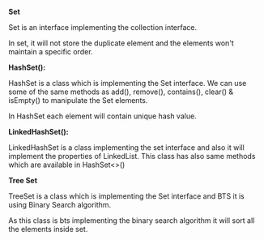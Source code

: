 **Set**

Set is an interface implementing the collection interface.

In set, it will not store the duplicate element and the elements won't maintain a specific order.

**HashSet():**

HashSet is a class which is implementing the Set interface.
We can use some of the same methods as add(), remove(), contains(), clear() & isEmpty() to manipulate the Set elements.

In HashSet each element will contain unique hash value.

**LinkedHashSet():**

LinkedHashSet is a class implementing the set interface and also it will implement the properties of LinkedList.
This class has also same methods which are available in HashSet<>()

**Tree Set**

TreeSet is a class which is implementing the Set interface and BTS it is using Binary Search algorithm.

As this class is bts implementing the binary search algorithm it will sort all the elements inside set.